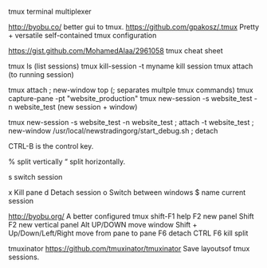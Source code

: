 tmux terminal multiplexer

http://byobu.co/    better gui to tmux.
https://github.com/gpakosz/.tmux Pretty + versatile self-contained tmux configuration

https://gist.github.com/MohamedAlaa/2961058 tmux cheat sheet

tmux ls (list sessions)
tmux kill-session -t myname         kill session
tmux attach             (to running session)

tmux attach \; new-window top               (\; separates multple tmux commands)
tmux capture-pane -pt "website_production"
tmux new-session -s website_test -n website_test     (new session + window)

tmux new-session -s website_test -n website_test \; attach -t website_test \; new-window /usr/local/newstradingorg/start_debug.sh \; detach


CTRL-B is the control key.   

%
split vertically
“
split horizontally. 


s
switch session


x
Kill pane
d
Detach session
o
Switch between windows
$
name current session






http://byobu.org/  A better configured tmux
shift-F1   help
F2  new panel
Shift F2 new vertical panel
Alt UP/DOWN  move window
Shift +   Up/Down/Left/Right 	    move from pane to pane
F6    detach
CTRL F6 kill split

tmuxinator
https://github.com/tmuxinator/tmuxinator
Save layoutsof tmux sessions.



